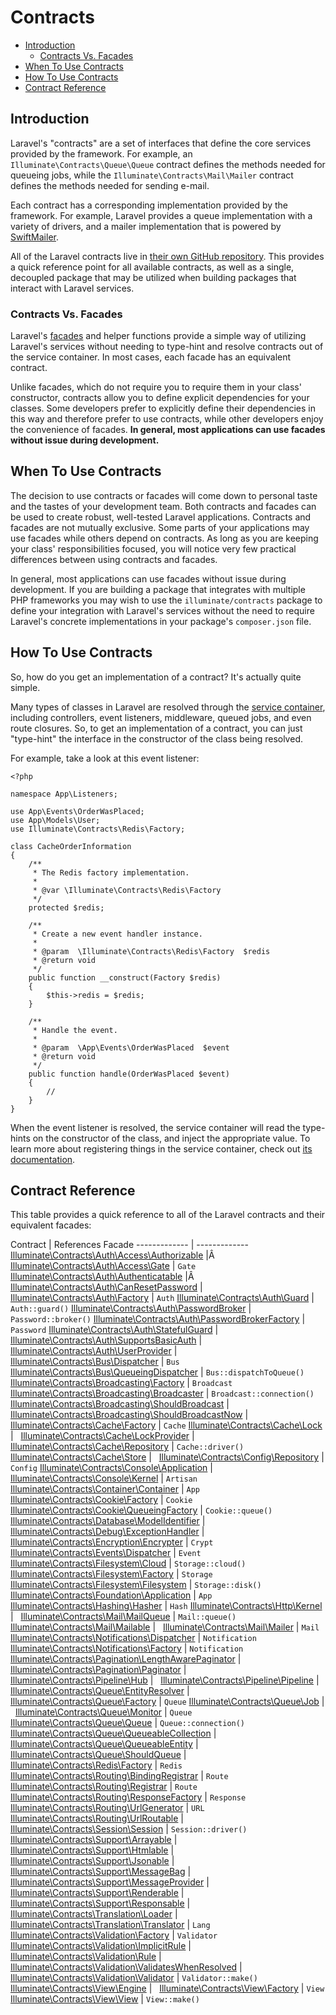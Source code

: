 # Contracts

- [Introduction](#introduction)
    - [Contracts Vs. Facades](#contracts-vs-facades)
- [When To Use Contracts](#when-to-use-contracts)
- [How To Use Contracts](#how-to-use-contracts)
- [Contract Reference](#contract-reference)

<a name="introduction"></a>
## Introduction

Laravel's "contracts" are a set of interfaces that define the core services
provided by the framework. For example, an
`Illuminate\Contracts\Queue\Queue` contract defines the methods needed for
queueing jobs, while the `Illuminate\Contracts\Mail\Mailer` contract defines
the methods needed for sending e-mail.

Each contract has a corresponding implementation provided by the
framework. For example, Laravel provides a queue implementation with a
variety of drivers, and a mailer implementation that is powered by
[SwiftMailer](https://swiftmailer.symfony.com/).

All of the Laravel contracts live in [their own GitHub
repository](https://github.com/illuminate/contracts). This provides a quick
reference point for all available contracts, as well as a single, decoupled
package that may be utilized when building packages that interact with
Laravel services.

<a name="contracts-vs-facades"></a>
### Contracts Vs. Facades

Laravel's [facades](/docs/{{version}}/facades) and helper functions provide
a simple way of utilizing Laravel's services without needing to type-hint
and resolve contracts out of the service container. In most cases, each
facade has an equivalent contract.

Unlike facades, which do not require you to require them in your class'
constructor, contracts allow you to define explicit dependencies for your
classes. Some developers prefer to explicitly define their dependencies in
this way and therefore prefer to use contracts, while other developers enjoy
the convenience of facades. **In general, most applications can use facades
without issue during development.**

<a name="when-to-use-contracts"></a>
## When To Use Contracts

The decision to use contracts or facades will come down to personal taste
and the tastes of your development team. Both contracts and facades can be
used to create robust, well-tested Laravel applications. Contracts and
facades are not mutually exclusive. Some parts of your applications may use
facades while others depend on contracts. As long as you are keeping your
class' responsibilities focused, you will notice very few practical
differences between using contracts and facades.

In general, most applications can use facades without issue during
development. If you are building a package that integrates with multiple PHP
frameworks you may wish to use the `illuminate/contracts` package to define
your integration with Laravel's services without the need to require
Laravel's concrete implementations in your package's `composer.json` file.

<a name="how-to-use-contracts"></a>
## How To Use Contracts

So, how do you get an implementation of a contract? It's actually quite
simple.

Many types of classes in Laravel are resolved through the [service
container](/docs/{{version}}/container), including controllers, event
listeners, middleware, queued jobs, and even route closures. So, to get an
implementation of a contract, you can just "type-hint" the interface in the
constructor of the class being resolved.

For example, take a look at this event listener:

    <?php

    namespace App\Listeners;

    use App\Events\OrderWasPlaced;
    use App\Models\User;
    use Illuminate\Contracts\Redis\Factory;

    class CacheOrderInformation
    {
        /**
         * The Redis factory implementation.
         *
         * @var \Illuminate\Contracts\Redis\Factory
         */
        protected $redis;

        /**
         * Create a new event handler instance.
         *
         * @param  \Illuminate\Contracts\Redis\Factory  $redis
         * @return void
         */
        public function __construct(Factory $redis)
        {
            $this->redis = $redis;
        }

        /**
         * Handle the event.
         *
         * @param  \App\Events\OrderWasPlaced  $event
         * @return void
         */
        public function handle(OrderWasPlaced $event)
        {
            //
        }
    }

When the event listener is resolved, the service container will read the
type-hints on the constructor of the class, and inject the appropriate
value. To learn more about registering things in the service container,
check out [its documentation](/docs/{{version}}/container).

<a name="contract-reference"></a>
## Contract Reference

This table provides a quick reference to all of the Laravel contracts and
their equivalent facades:

Contract | References Facade ------------- | -------------
[Illuminate\Contracts\Auth\Access\Authorizable](https://github.com/illuminate/contracts/blob/{{version}}/Auth/Access/Authorizable.php)
|Â &nbsp;
[Illuminate\Contracts\Auth\Access\Gate](https://github.com/illuminate/contracts/blob/{{version}}/Auth/Access/Gate.php)
| `Gate`
[Illuminate\Contracts\Auth\Authenticatable](https://github.com/illuminate/contracts/blob/{{version}}/Auth/Authenticatable.php)
|Â &nbsp;
[Illuminate\Contracts\Auth\CanResetPassword](https://github.com/illuminate/contracts/blob/{{version}}/Auth/CanResetPassword.php)
| &nbsp;
[Illuminate\Contracts\Auth\Factory](https://github.com/illuminate/contracts/blob/{{version}}/Auth/Factory.php)
| `Auth`
[Illuminate\Contracts\Auth\Guard](https://github.com/illuminate/contracts/blob/{{version}}/Auth/Guard.php)
| `Auth::guard()`
[Illuminate\Contracts\Auth\PasswordBroker](https://github.com/illuminate/contracts/blob/{{version}}/Auth/PasswordBroker.php)
| `Password::broker()`
[Illuminate\Contracts\Auth\PasswordBrokerFactory](https://github.com/illuminate/contracts/blob/{{version}}/Auth/PasswordBrokerFactory.php)
| `Password`
[Illuminate\Contracts\Auth\StatefulGuard](https://github.com/illuminate/contracts/blob/{{version}}/Auth/StatefulGuard.php)
| &nbsp;
[Illuminate\Contracts\Auth\SupportsBasicAuth](https://github.com/illuminate/contracts/blob/{{version}}/Auth/SupportsBasicAuth.php)
| &nbsp;
[Illuminate\Contracts\Auth\UserProvider](https://github.com/illuminate/contracts/blob/{{version}}/Auth/UserProvider.php)
| &nbsp;
[Illuminate\Contracts\Bus\Dispatcher](https://github.com/illuminate/contracts/blob/{{version}}/Bus/Dispatcher.php)
| `Bus`
[Illuminate\Contracts\Bus\QueueingDispatcher](https://github.com/illuminate/contracts/blob/{{version}}/Bus/QueueingDispatcher.php)
| `Bus::dispatchToQueue()`
[Illuminate\Contracts\Broadcasting\Factory](https://github.com/illuminate/contracts/blob/{{version}}/Broadcasting/Factory.php)
| `Broadcast`
[Illuminate\Contracts\Broadcasting\Broadcaster](https://github.com/illuminate/contracts/blob/{{version}}/Broadcasting/Broadcaster.php)
| `Broadcast::connection()`
[Illuminate\Contracts\Broadcasting\ShouldBroadcast](https://github.com/illuminate/contracts/blob/{{version}}/Broadcasting/ShouldBroadcast.php)
| &nbsp;
[Illuminate\Contracts\Broadcasting\ShouldBroadcastNow](https://github.com/illuminate/contracts/blob/{{version}}/Broadcasting/ShouldBroadcastNow.php)
| &nbsp;
[Illuminate\Contracts\Cache\Factory](https://github.com/illuminate/contracts/blob/{{version}}/Cache/Factory.php)
| `Cache`
[Illuminate\Contracts\Cache\Lock](https://github.com/illuminate/contracts/blob/{{version}}/Cache/Lock.php)
| &nbsp;
[Illuminate\Contracts\Cache\LockProvider](https://github.com/illuminate/contracts/blob/{{version}}/Cache/LockProvider.php)
| &nbsp;
[Illuminate\Contracts\Cache\Repository](https://github.com/illuminate/contracts/blob/{{version}}/Cache/Repository.php)
| `Cache::driver()`
[Illuminate\Contracts\Cache\Store](https://github.com/illuminate/contracts/blob/{{version}}/Cache/Store.php)
| &nbsp;
[Illuminate\Contracts\Config\Repository](https://github.com/illuminate/contracts/blob/{{version}}/Config/Repository.php)
| `Config`
[Illuminate\Contracts\Console\Application](https://github.com/illuminate/contracts/blob/{{version}}/Console/Application.php)
| &nbsp;
[Illuminate\Contracts\Console\Kernel](https://github.com/illuminate/contracts/blob/{{version}}/Console/Kernel.php)
| `Artisan`
[Illuminate\Contracts\Container\Container](https://github.com/illuminate/contracts/blob/{{version}}/Container/Container.php)
| `App`
[Illuminate\Contracts\Cookie\Factory](https://github.com/illuminate/contracts/blob/{{version}}/Cookie/Factory.php)
| `Cookie`
[Illuminate\Contracts\Cookie\QueueingFactory](https://github.com/illuminate/contracts/blob/{{version}}/Cookie/QueueingFactory.php)
| `Cookie::queue()`
[Illuminate\Contracts\Database\ModelIdentifier](https://github.com/illuminate/contracts/blob/{{version}}/Database/ModelIdentifier.php)
| &nbsp;
[Illuminate\Contracts\Debug\ExceptionHandler](https://github.com/illuminate/contracts/blob/{{version}}/Debug/ExceptionHandler.php)
| &nbsp;
[Illuminate\Contracts\Encryption\Encrypter](https://github.com/illuminate/contracts/blob/{{version}}/Encryption/Encrypter.php)
| `Crypt`
[Illuminate\Contracts\Events\Dispatcher](https://github.com/illuminate/contracts/blob/{{version}}/Events/Dispatcher.php)
| `Event`
[Illuminate\Contracts\Filesystem\Cloud](https://github.com/illuminate/contracts/blob/{{version}}/Filesystem/Cloud.php)
| `Storage::cloud()`
[Illuminate\Contracts\Filesystem\Factory](https://github.com/illuminate/contracts/blob/{{version}}/Filesystem/Factory.php)
| `Storage`
[Illuminate\Contracts\Filesystem\Filesystem](https://github.com/illuminate/contracts/blob/{{version}}/Filesystem/Filesystem.php)
| `Storage::disk()`
[Illuminate\Contracts\Foundation\Application](https://github.com/illuminate/contracts/blob/{{version}}/Foundation/Application.php)
| `App`
[Illuminate\Contracts\Hashing\Hasher](https://github.com/illuminate/contracts/blob/{{version}}/Hashing/Hasher.php)
| `Hash`
[Illuminate\Contracts\Http\Kernel](https://github.com/illuminate/contracts/blob/{{version}}/Http/Kernel.php)
| &nbsp;
[Illuminate\Contracts\Mail\MailQueue](https://github.com/illuminate/contracts/blob/{{version}}/Mail/MailQueue.php)
| `Mail::queue()`
[Illuminate\Contracts\Mail\Mailable](https://github.com/illuminate/contracts/blob/{{version}}/Mail/Mailable.php)
| &nbsp;
[Illuminate\Contracts\Mail\Mailer](https://github.com/illuminate/contracts/blob/{{version}}/Mail/Mailer.php)
| `Mail`
[Illuminate\Contracts\Notifications\Dispatcher](https://github.com/illuminate/contracts/blob/{{version}}/Notifications/Dispatcher.php)
| `Notification`
[Illuminate\Contracts\Notifications\Factory](https://github.com/illuminate/contracts/blob/{{version}}/Notifications/Factory.php)
| `Notification`
[Illuminate\Contracts\Pagination\LengthAwarePaginator](https://github.com/illuminate/contracts/blob/{{version}}/Pagination/LengthAwarePaginator.php)
| &nbsp;
[Illuminate\Contracts\Pagination\Paginator](https://github.com/illuminate/contracts/blob/{{version}}/Pagination/Paginator.php)
| &nbsp;
[Illuminate\Contracts\Pipeline\Hub](https://github.com/illuminate/contracts/blob/{{version}}/Pipeline/Hub.php)
| &nbsp;
[Illuminate\Contracts\Pipeline\Pipeline](https://github.com/illuminate/contracts/blob/{{version}}/Pipeline/Pipeline.php)
| &nbsp;
[Illuminate\Contracts\Queue\EntityResolver](https://github.com/illuminate/contracts/blob/{{version}}/Queue/EntityResolver.php)
| &nbsp;
[Illuminate\Contracts\Queue\Factory](https://github.com/illuminate/contracts/blob/{{version}}/Queue/Factory.php)
| `Queue`
[Illuminate\Contracts\Queue\Job](https://github.com/illuminate/contracts/blob/{{version}}/Queue/Job.php)
| &nbsp;
[Illuminate\Contracts\Queue\Monitor](https://github.com/illuminate/contracts/blob/{{version}}/Queue/Monitor.php)
| `Queue`
[Illuminate\Contracts\Queue\Queue](https://github.com/illuminate/contracts/blob/{{version}}/Queue/Queue.php)
| `Queue::connection()`
[Illuminate\Contracts\Queue\QueueableCollection](https://github.com/illuminate/contracts/blob/{{version}}/Queue/QueueableCollection.php)
| &nbsp;
[Illuminate\Contracts\Queue\QueueableEntity](https://github.com/illuminate/contracts/blob/{{version}}/Queue/QueueableEntity.php)
| &nbsp;
[Illuminate\Contracts\Queue\ShouldQueue](https://github.com/illuminate/contracts/blob/{{version}}/Queue/ShouldQueue.php)
| &nbsp;
[Illuminate\Contracts\Redis\Factory](https://github.com/illuminate/contracts/blob/{{version}}/Redis/Factory.php)
| `Redis`
[Illuminate\Contracts\Routing\BindingRegistrar](https://github.com/illuminate/contracts/blob/{{version}}/Routing/BindingRegistrar.php)
| `Route`
[Illuminate\Contracts\Routing\Registrar](https://github.com/illuminate/contracts/blob/{{version}}/Routing/Registrar.php)
| `Route`
[Illuminate\Contracts\Routing\ResponseFactory](https://github.com/illuminate/contracts/blob/{{version}}/Routing/ResponseFactory.php)
| `Response`
[Illuminate\Contracts\Routing\UrlGenerator](https://github.com/illuminate/contracts/blob/{{version}}/Routing/UrlGenerator.php)
| `URL`
[Illuminate\Contracts\Routing\UrlRoutable](https://github.com/illuminate/contracts/blob/{{version}}/Routing/UrlRoutable.php)
| &nbsp;
[Illuminate\Contracts\Session\Session](https://github.com/illuminate/contracts/blob/{{version}}/Session/Session.php)
| `Session::driver()`
[Illuminate\Contracts\Support\Arrayable](https://github.com/illuminate/contracts/blob/{{version}}/Support/Arrayable.php)
| &nbsp;
[Illuminate\Contracts\Support\Htmlable](https://github.com/illuminate/contracts/blob/{{version}}/Support/Htmlable.php)
| &nbsp;
[Illuminate\Contracts\Support\Jsonable](https://github.com/illuminate/contracts/blob/{{version}}/Support/Jsonable.php)
| &nbsp;
[Illuminate\Contracts\Support\MessageBag](https://github.com/illuminate/contracts/blob/{{version}}/Support/MessageBag.php)
| &nbsp;
[Illuminate\Contracts\Support\MessageProvider](https://github.com/illuminate/contracts/blob/{{version}}/Support/MessageProvider.php)
| &nbsp;
[Illuminate\Contracts\Support\Renderable](https://github.com/illuminate/contracts/blob/{{version}}/Support/Renderable.php)
| &nbsp;
[Illuminate\Contracts\Support\Responsable](https://github.com/illuminate/contracts/blob/{{version}}/Support/Responsable.php)
| &nbsp;
[Illuminate\Contracts\Translation\Loader](https://github.com/illuminate/contracts/blob/{{version}}/Translation/Loader.php)
| &nbsp;
[Illuminate\Contracts\Translation\Translator](https://github.com/illuminate/contracts/blob/{{version}}/Translation/Translator.php)
| `Lang`
[Illuminate\Contracts\Validation\Factory](https://github.com/illuminate/contracts/blob/{{version}}/Validation/Factory.php)
| `Validator`
[Illuminate\Contracts\Validation\ImplicitRule](https://github.com/illuminate/contracts/blob/{{version}}/Validation/ImplicitRule.php)
| &nbsp;
[Illuminate\Contracts\Validation\Rule](https://github.com/illuminate/contracts/blob/{{version}}/Validation/Rule.php)
| &nbsp;
[Illuminate\Contracts\Validation\ValidatesWhenResolved](https://github.com/illuminate/contracts/blob/{{version}}/Validation/ValidatesWhenResolved.php)
| &nbsp;
[Illuminate\Contracts\Validation\Validator](https://github.com/illuminate/contracts/blob/{{version}}/Validation/Validator.php)
| `Validator::make()`
[Illuminate\Contracts\View\Engine](https://github.com/illuminate/contracts/blob/{{version}}/View/Engine.php)
| &nbsp;
[Illuminate\Contracts\View\Factory](https://github.com/illuminate/contracts/blob/{{version}}/View/Factory.php)
| `View`
[Illuminate\Contracts\View\View](https://github.com/illuminate/contracts/blob/{{version}}/View/View.php)
| `View::make()`
